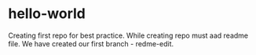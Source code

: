 # hello-world
Creating first repo for best practice.
While creating repo must aad readme file.
We have created our first branch - redme-edit.
